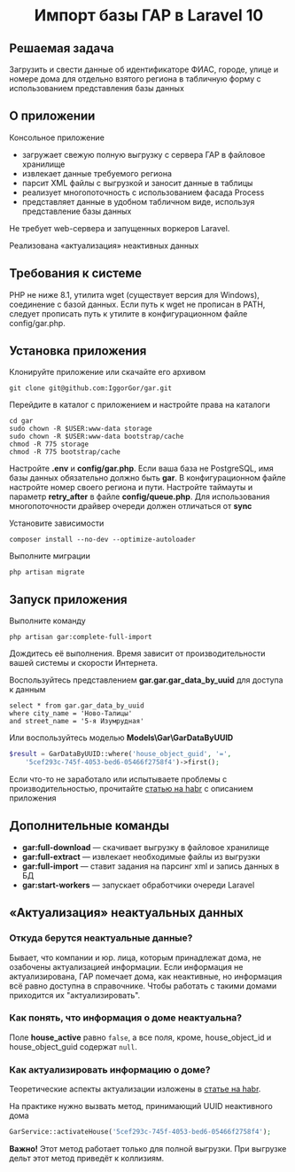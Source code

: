<h1 style="text-align: center;">Импорт базы ГАР в Laravel 10</h1>

## Решаемая задача

Загрузить и свести данные об идентификаторе ФИАС, городе, улице и номере дома для отдельно взятого 
региона в табличную форму с использованием представления базы данных

## О приложении

Консольное приложение
- загружает свежую полную выгрузку с сервера ГАР в файловое хранилище
- извлекает данные требуемого региона
- парсит XML файлы с выгрузкой и заносит данные в таблицы
- реализует многопоточность с использованием фасада Process
- представляет данные в удобном табличном виде, используя представление базы данных

Не требует web-сервера и запущенных воркеров Laravel.

Реализована «актуализация» неактивных данных

## Требования к системе

PHP не ниже 8.1, утилита wget (существует версия для Windows), соединение с базой данных.
Если путь к wget не прописан в PATH, следует прописать путь к утилите в 
конфигурационном файле config/gar.php.

## Установка приложения

Клонируйте приложение или скачайте его архивом

```shell
git clone git@github.com:IggorGor/gar.git
```

Перейдите в каталог с приложением и настройте права на каталоги
```shell
cd gar
sudo chown -R $USER:www-data storage
sudo chown -R $USER:www-data bootstrap/cache
chmod -R 775 storage
chmod -R 775 bootstrap/cache
```

Настройте **.env** и **config/gar.php**. Если ваша база не PostgreSQL, имя базы данных 
обязательно должно быть **gar**. В конфигурационном файле настройте 
номер своего региона и пути. Настройте таймауты и параметр **retry_after** в файле
**config/queue.php**. Для использования многопоточности драйвер очереди должен
отличаться от **sync**

Установите зависимости

```shell
composer install --no-dev --optimize-autoloader
```

Выполните миграции

```shell
php artisan migrate
```

## Запуск приложения

Выполните команду

```shell
php artisan gar:complete-full-import
```

Дождитесь её выполнения. Время зависит от производительности вашей системы и скорости
Интернета.

Воспользуйтесь представлением **gar.gar.gar_data_by_uuid** для доступа к данным

```postgresql
select * from gar.gar_data_by_uuid
where city_name = 'Ново-Талицы'
and street_name = '5-я Изумрудная'
```
Или воспользуйтесь моделью **Models\Gar\GarDataByUUID**

```php
$result = GarDataByUUID::where('house_object_guid', '=',
    '5cef293c-745f-4053-bed6-05466f2758f4')->first();
```

Если что-то не заработало или испытываете проблемы с производительностью, прочитайте 
[статью на habr](https://habr.com/ru/articles/764392/) с описанием приложения

## Дополнительные команды

- **gar:full-download** — скачивает выгрузку в файловое хранилище
- **gar:full-extract** — извлекает необходимые файлы из выгрузки
- **gar:full-import** — ставит задания на парсинг xml и запись данных в БД
- **gar:start-workers** — запускает обработчики очереди Laravel

## «Актуализация» неактуальных данных
### Откуда берутся неактуальные данные?
Бывает, что компании и юр. лица, которым принадлежат дома, не озабочены 
актуализацией информации. Если информация не актуализирована, ГАР помечает дома, 
как неактивные, но информация всё равно доступна в справочнике. Чтобы работать 
с такими домами приходится их "актуализировать".

### Как понять, что информация о доме неактуальна?

Поле **house_active** равно ```false```, а все поля, кроме, 
house_object_id и house_object_guid содержат ```null```.

### Как актуализировать информацию о доме?

Теоретические аспекты актуализации изложены в [статье на habr](https://habr.com/ru/articles/763828#actualization). 

На практике нужно вызвать метод, принимающий UUID неактивного дома

```php
GarService::activateHouse('5cef293c-745f-4053-bed6-05466f2758f4');
```

**Важно!** Этот метод работает только для полной выгрузки. При выгрузке дельт этот метод приведёт к коллизиям.
